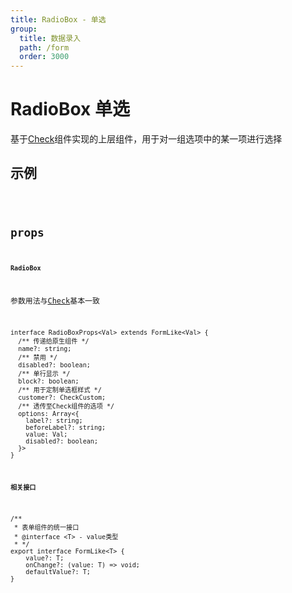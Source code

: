 ```yaml
---
title: RadioBox - 单选
group:
  title: 数据录入
  path: /form
  order: 3000
---
```


# RadioBox 单选

基于[Check](/form/check)组件实现的上层组件，用于对一组选项中的某一项进行选择

## 示例

<code src="./demo.tsx" />

## props

**`RadioBox`**

参数用法与[Check](/form/check)基本一致

```tsx | pure
interface RadioBoxProps<Val> extends FormLike<Val> {
  /** 传递给原生组件 */
  name?: string;
  /** 禁用 */
  disabled?: boolean;
  /** 单行显示 */
  block?: boolean;
  /** 用于定制单选框样式 */
  customer?: CheckCustom;
  /** 透传至Check组件的选项 */
  options: Array<{
    label?: string;
    beforeLabel?: string;
    value: Val;
    disabled?: boolean;
  }>
}
```

**`相关接口`**

```tsx | pure
/**
 * 表单组件的统一接口
 * @interface <T> - value类型
 * */
export interface FormLike<T> {
    value?: T;
    onChange?: (value: T) => void;
    defaultValue?: T;
}
```
